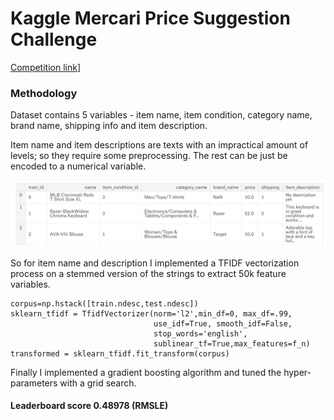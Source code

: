 # Kaggle Mercari Price Suggestion Challenge

[Competition link](https://www.kaggle.com/c/mercari-price-suggestion-challenge)]

### Methodology 

Dataset contains 5 variables - item name, item condition, category name, brand name, shipping info and item description.

Item name and item descriptions are texts with an impractical amount of levels; so they require some preprocessing. The rest can be just be encoded to a numerical variable. 

![Train_head](/images/train_head.png)

So for item name and description I implemented a TFIDF vectorization process on a stemmed version of the strings to extract 50k feature variables.

    corpus=np.hstack([train.ndesc,test.ndesc])
    sklearn_tfidf = TfidfVectorizer(norm='l2',min_df=0, max_df=.99,
                                    use_idf=True, smooth_idf=False,
                                    stop_words='english',
                                    sublinear_tf=True,max_features=f_n)
    transformed = sklearn_tfidf.fit_transform(corpus)

Finally I implemented a gradient boosting algorithm and tuned the hyper-parameters with a grid search.


#### Leaderboard score 0.48978 (RMSLE)
